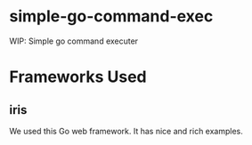 # simple-go-command-exec
WIP: Simple go command executer


# Frameworks Used
## iris
We used this Go web framework. It has nice and rich examples.

